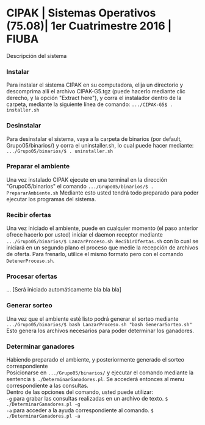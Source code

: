 # CIPAK | Sistemas Operativos (75.08)| 1er Cuatrimestre 2016 | FIUBA

Descripción del sistema


### Instalar

Para instalar el sistema CIPAK en su computadora, elija un directorio y descomprima allí
el archivo CIPAK-G5.tgz (puede hacerlo mediante clic derecho, y la opción "Extract here"),
y corra el instalador dentro de la carpeta, mediante la siguiente línea de comando:
`.../CIPAK-G5$ . installer.sh`


### Desinstalar

Para desinstalar el sistema, vaya a la carpeta de binarios (por default, Grupo05/binarios/)
y corra el uninstaller.sh, lo cual puede hacer mediante:
`.../Grupo05/binarios/$ . uninstaller.sh`


### Preparar el ambiente

Una vez instalado CIPAK ejecute en una terminal en la dirección "Grupo05/binarios" el comando
`.../Grupo05/binarios/$ . PrepararAmbiente.sh`
Mediante esto usted tendrá todo preparado para poder ejecutar los programas del sistema.


### Recibir ofertas

Una vez iniciado el ambiente, puede en cualquier momento (el paso anterior ofrece hacerlo por usted) iniciar el daemon receptor mediante
`.../Grupo05/binarios/$ LanzarProceso.sh RecibirOfertas.sh`
con lo cual se iniciará en un segundo plano el proceso que medie la recepción de archivos de oferta. Para frenarlo, utilice el mismo formato pero con el comando `DetenerProceso.sh`.


### Procesar ofertas

... [Será iniciado automáticamente bla bla bla]



### Generar sorteo

Una vez que el ambiente esté listo podrá generar el sorteo mediante
`.../Grupo05/binarios/$ bash LanzarProceso.sh "bash GenerarSorteo.sh"`
Esto genera los archivos necesarios para poder determinar los ganadores.


### Determinar ganadores

Habiendo preparado el ambiente, y posteriormente generado el sorteo correspondiente<br />
Posicionarse en `.../Grupo05/binarios/` y ejecutar el comando mediante la sentencia
`$ ./DeterminarGanadores.pl`. Se accederá entonces al menu correspondiente a las consultas.<br />
Dentro de las opciones del comando, usted puede utilizar:<br />
`-g` para grabar las consultas realizadas en un archivo de texto. `$ ./DeterminarGanadores.pl -g`<br />
`-a` para acceder a la ayuda correspondiente al comando. `$ ./DeterminarGanadores.pl -a`<br />

